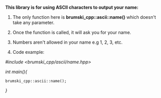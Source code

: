 **This library is for using ASCII characters to output your name:**

1. The only function here is **brumski_cpp::ascii::name()** which doesn't take any parameter.

2. Once the function is called, it will ask you for your name.

3. Numbers aren't allowed in your name e.g 1, 2, 3, etc.

4. Code example:




_\#include <brumski_cpp/ascii/name.hpp>_


_int main(){_

    brumski_cpp::ascii::name();

_}_